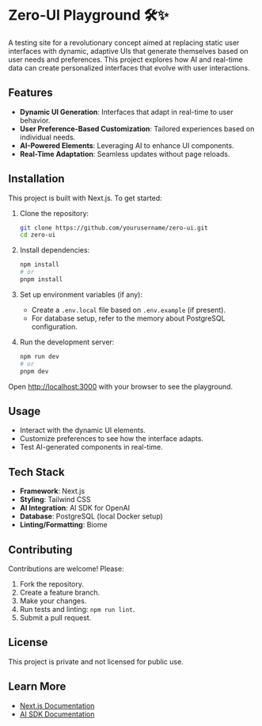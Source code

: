 # Zero-UI Playground 🛠️✨

A testing site for a revolutionary concept aimed at replacing static user interfaces with dynamic, adaptive UIs that generate themselves based on user needs and preferences. This project explores how AI and real-time data can create personalized interfaces that evolve with user interactions.

## Features

- **Dynamic UI Generation**: Interfaces that adapt in real-time to user behavior.
- **User Preference-Based Customization**: Tailored experiences based on individual needs.
- **AI-Powered Elements**: Leveraging AI to enhance UI components.
- **Real-Time Adaptation**: Seamless updates without page reloads.

## Installation

This project is built with Next.js. To get started:

1. Clone the repository:
   ```bash
   git clone https://github.com/yourusername/zero-ui.git
   cd zero-ui
   ```

2. Install dependencies:
   ```bash
   npm install
   # or
   pnpm install
   ```

3. Set up environment variables (if any):
   - Create a `.env.local` file based on `.env.example` (if present).
   - For database setup, refer to the memory about PostgreSQL configuration.

4. Run the development server:
   ```bash
   npm run dev
   # or
   pnpm dev
   ```

Open [http://localhost:3000](http://localhost:3000) with your browser to see the playground.

## Usage

- Interact with the dynamic UI elements.
- Customize preferences to see how the interface adapts.
- Test AI-generated components in real-time.

## Tech Stack

- **Framework**: Next.js
- **Styling**: Tailwind CSS
- **AI Integration**: AI SDK for OpenAI
- **Database**: PostgreSQL (local Docker setup)
- **Linting/Formatting**: Biome

## Contributing

Contributions are welcome! Please:

1. Fork the repository.
2. Create a feature branch.
3. Make your changes.
4. Run tests and linting: `npm run lint`.
5. Submit a pull request.

## License

This project is private and not licensed for public use.

## Learn More

- [Next.js Documentation](https://nextjs.org/docs)
- [AI SDK Documentation](https://ai-sdk.dev)

